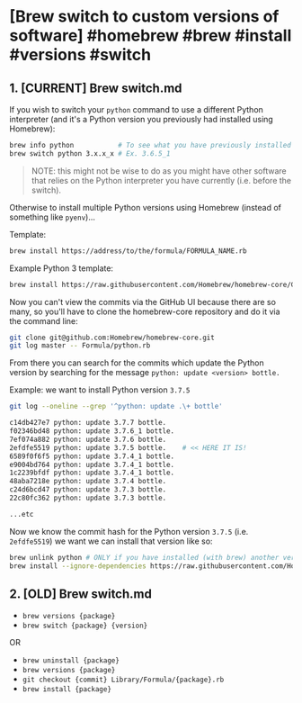 # [Brew switch to custom versions of software] #homebrew #brew #install #versions #switch

## 1. [CURRENT] Brew switch.md

If you wish to switch your `python` command to use a different Python interpreter (and it's a Python version you previously had installed using Homebrew):

```bash
brew info python           # To see what you have previously installed
brew switch python 3.x.x_x # Ex. 3.6.5_1
```

> NOTE: this might not be wise to do as you might have other software that relies on the Python interpreter you have currently (i.e. before the switch).

Otherwise to install multiple Python versions using Homebrew (instead of something like `pyenv`)...

Template:

```bash
brew install https://address/to/the/formula/FORMULA_NAME.rb
```

Example Python 3 template:

```bash
brew install https://raw.githubusercontent.com/Homebrew/homebrew-core/COMMIT_IDENTIFIER/Formula/python.rb
```

Now you can't view the commits via the GitHub UI because there are so many, so you'll have to clone the homebrew-core repository and do it via the command line:

```bash
git clone git@github.com:Homebrew/homebrew-core.git
git log master -- Formula/python.rb
```

From there you can search for the commits which update the Python version by searching for the message `python: update <version> bottle.`

Example: we want to install Python version `3.7.5`

```bash
git log --oneline --grep '^python: update .\+ bottle'

c14db427e7 python: update 3.7.7 bottle.
f02346bd48 python: update 3.7.6_1 bottle.
7ef074a882 python: update 3.7.6 bottle.
2efdfe5519 python: update 3.7.5 bottle.    # << HERE IT IS!
6589f0f6f5 python: update 3.7.4_1 bottle.
e9004bd764 python: update 3.7.4_1 bottle.
1c2239bfdf python: update 3.7.4_1 bottle.
48aba7218e python: update 3.7.4 bottle.
c24d6bcd47 python: update 3.7.3 bottle.
22c80fc362 python: update 3.7.3 bottle.

...etc
```

Now we know the commit hash for the Python version `3.7.5` (i.e. `2efdfe5519`) we want we can install that version like so:

```bash
brew unlink python # ONLY if you have installed (with brew) another version of python 3
brew install --ignore-dependencies https://raw.githubusercontent.com/Homebrew/homebrew-core/2efdfe5519/Formula/python.rb
```

## 2. [OLD] Brew switch.md

- `brew versions {package}`
- `brew switch {package} {version}`

OR

- `brew uninstall {package}`
- `brew versions {package}`
- `git checkout {commit} Library/Formula/{package}.rb`
- `brew install {package}`


